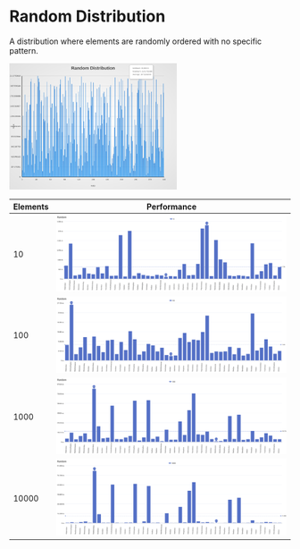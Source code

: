# Random Distribution

A distribution where elements are randomly ordered with no specific pattern.

[<img src="../../images/distribution/Random.svg" width="300" alt="Random Distribution">](../../images/distribution/Random.svg)

| Elements | Performance                                                                                                                                                          |
| -------- | -------------------------------------------------------------------------------------------------------------------------------------------------------------------- |
| 10       | [<img src="../../images/perf/distribution/Random_cat_a_series_s_10$_bars.svg" width="600">](../../images/perf/distribution/Random_cat_a_series_s_10$_bars.svg)       |
| 100      | [<img src="../../images/perf/distribution/Random_cat_a_series_s_100$_bars.svg" width="600">](../../images/perf/distribution/Random_cat_a_series_s_100$_bars.svg)     |
| 1000     | [<img src="../../images/perf/distribution/Random_cat_a_series_s_1000$_bars.svg" width="600">](../../images/perf/distribution/Random_cat_a_series_s_1000$_bars.svg)   |
| 10000    | [<img src="../../images/perf/distribution/Random_cat_a_series_s_10000$_bars.svg" width="600">](../../images/perf/distribution/Random_cat_a_series_s_10000$_bars.svg) |